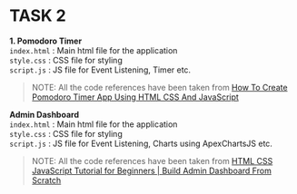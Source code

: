 # TASK 2  

**1. Pomodoro Timer**  
`index.html` : Main html file for the application  
`style.css` : CSS file for styling  
`script.js` : JS file for Event Listening, Timer etc.  

> NOTE: All the code references have been taken from [How To Create Pomodoro Timer App Using HTML CSS And JavaScript](https://www.youtube.com/watch?v=sVSAklXy1uE)

**Admin Dashboard**  
`index.html` : Main html file for the application  
`style.css` : CSS file for styling  
`script.js` : JS file for Event Listening, Charts using ApexChartsJS etc.  

> NOTE: All the code references have been taken from [HTML CSS JavaScript Tutorial for Beginners | Build Admin Dashboard From Scratch](https://www.youtube.com/watch?v=ewN4_mcaI84)

